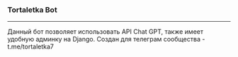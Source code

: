 ### Tortaletka Bot
<hr>
Данный бот позволяет использовать API Chat GPT, также имеет удобную админку на Django.
Создан для телеграм сообщества - t.me/tortaletka7